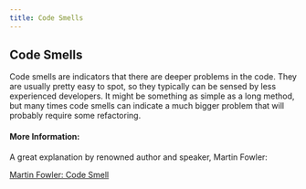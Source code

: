 ```yaml
---
title: Code Smells
---
```

## Code Smells

Code smells are indicators that there are deeper problems in the code. They are usually pretty easy to spot, so they typically can be sensed by less experienced developers. It might be something as simple as a long method, but many times code smells can indicate a much bigger problem that will probably require some refactoring.

#### More Information:
A great explanation by renowned author and speaker, Martin Fowler:

[Martin Fowler: Code Smell](https://martinfowler.com/bliki/CodeSmell.html)

